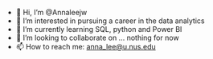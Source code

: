 - 👋 Hi, I’m @Annaleejw
- 👀 I’m interested in pursuing a career in the data analytics
- 🌱 I’m currently learning SQL, python and Power BI
- 💞️ I’m looking to collaborate on ... nothing for now
- 📫 How to reach me: anna_lee@u.nus.edu

<!---
Annaleejw/Annaleejw is a ✨ special ✨ repository because its `README.md` (this file) appears on your GitHub profile.
You can click the Preview link to take a look at your changes.
--->
